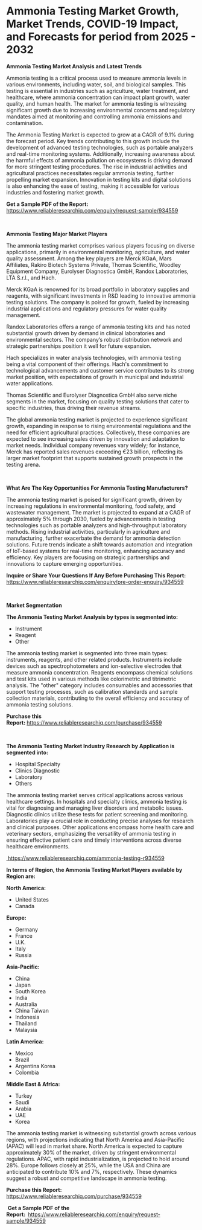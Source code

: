 <p><h1>Ammonia Testing Market Growth, Market Trends, COVID-19 Impact, and Forecasts for period from 2025 - 2032</h1></p><p><strong>Ammonia Testing Market Analysis and Latest Trends</strong></p>
<p><p>Ammonia testing is a critical process used to measure ammonia levels in various environments, including water, soil, and biological samples. This testing is essential in industries such as agriculture, water treatment, and healthcare, where ammonia concentration can impact plant growth, water quality, and human health. The market for ammonia testing is witnessing significant growth due to increasing environmental concerns and regulatory mandates aimed at monitoring and controlling ammonia emissions and contamination.</p><p>The Ammonia Testing Market is expected to grow at a CAGR of 9.1% during the forecast period. Key trends contributing to this growth include the development of advanced testing technologies, such as portable analyzers and real-time monitoring systems. Additionally, increasing awareness about the harmful effects of ammonia pollution on ecosystems is driving demand for more stringent testing procedures. The rise in industrial activities and agricultural practices necessitates regular ammonia testing, further propelling market expansion. Innovation in testing kits and digital solutions is also enhancing the ease of testing, making it accessible for various industries and fostering market growth.</p></p>
<p><strong>Get a Sample PDF of the Report:&nbsp;</strong> <a href="https://www.reliableresearchiq.com/enquiry/request-sample/934559?utm_campaign=1082&utm_medium=2&utm_source=Github&utm_content=ia&utm_term=18042025&utm_id=ammonia-testing">https://www.reliableresearchiq.com/enquiry/request-sample/934559</a></p>
<p>&nbsp;</p>
<p><strong>Ammonia Testing Major Market Players</strong></p>
<p><p>The ammonia testing market comprises various players focusing on diverse applications, primarily in environmental monitoring, agriculture, and water quality assessment. Among the key players are Merck KGaA, Mars Affiliates, Rakiro Biotech Systems Private, Thomas Scientific, Woodley Equipment Company, Eurolyser Diagnostica GmbH, Randox Laboratories, LTA S.r.l., and Hach.</p><p>Merck KGaA is renowned for its broad portfolio in laboratory supplies and reagents, with significant investments in R&D leading to innovative ammonia testing solutions. The company is poised for growth, fueled by increasing industrial applications and regulatory pressures for water quality management.</p><p>Randox Laboratories offers a range of ammonia testing kits and has noted substantial growth driven by demand in clinical laboratories and environmental sectors. The company’s robust distribution network and strategic partnerships position it well for future expansion.</p><p>Hach specializes in water analysis technologies, with ammonia testing being a vital component of their offerings. Hach's commitment to technological advancements and customer service contributes to its strong market position, with expectations of growth in municipal and industrial water applications.</p><p>Thomas Scientific and Eurolyser Diagnostica GmbH also serve niche segments in the market, focusing on quality testing solutions that cater to specific industries, thus driving their revenue streams.</p><p>The global ammonia testing market is projected to experience significant growth, expanding in response to rising environmental regulations and the need for efficient agricultural practices. Collectively, these companies are expected to see increasing sales driven by innovation and adaptation to market needs. Individual company revenues vary widely; for instance, Merck has reported sales revenues exceeding €23 billion, reflecting its larger market footprint that supports sustained growth prospects in the testing arena.</p></p>
<p>&nbsp;</p>
<p><strong>What Are The Key Opportunities For Ammonia Testing Manufacturers?</strong></p>
<p><p>The ammonia testing market is poised for significant growth, driven by increasing regulations in environmental monitoring, food safety, and wastewater management. The market is projected to expand at a CAGR of approximately 5% through 2030, fueled by advancements in testing technologies such as portable analyzers and high-throughput laboratory methods. Rising industrial activities, particularly in agriculture and manufacturing, further exacerbate the demand for ammonia detection solutions. Future trends indicate a shift towards automation and integration of IoT-based systems for real-time monitoring, enhancing accuracy and efficiency. Key players are focusing on strategic partnerships and innovations to capture emerging opportunities.</p></p>
<p><strong>Inquire or Share Your Questions If Any Before Purchasing This Report:</strong> <a href="https://www.reliableresearchiq.com/enquiry/pre-order-enquiry/934559?utm_campaign=1082&utm_medium=2&utm_source=Github&utm_content=ia&utm_term=18042025&utm_id=ammonia-testing">https://www.reliableresearchiq.com/enquiry/pre-order-enquiry/934559</a></p>
<p>&nbsp;</p>
<p><strong>Market Segmentation</strong></p>
<p><strong>The Ammonia Testing Market Analysis by types is segmented into:</strong></p>
<p><ul><li>Instrument</li><li>Reagent</li><li>Other</li></ul></p>
<p><p>The ammonia testing market is segmented into three main types: instruments, reagents, and other related products. Instruments include devices such as spectrophotometers and ion-selective electrodes that measure ammonia concentration. Reagents encompass chemical solutions and test kits used in various methods like colorimetric and titrimetric analysis. The "other" category includes consumables and accessories that support testing processes, such as calibration standards and sample collection materials, contributing to the overall efficiency and accuracy of ammonia testing solutions.</p></p>
<p><strong>Purchase this Report:&nbsp;</strong><a href="https://www.reliableresearchiq.com/purchase/934559?utm_campaign=1082&utm_medium=2&utm_source=Github&utm_content=ia&utm_term=18042025&utm_id=ammonia-testing">https://www.reliableresearchiq.com/purchase/934559</a></p>
<p>&nbsp;</p>
<p><strong>The Ammonia Testing Market Industry Research by Application is segmented into:</strong></p>
<p><ul><li>Hospital Specialty</li><li>Clinics Diagnostic</li><li>Laboratory</li><li>Others</li></ul></p>
<p><p>The ammonia testing market serves critical applications across various healthcare settings. In hospitals and specialty clinics, ammonia testing is vital for diagnosing and managing liver disorders and metabolic issues. Diagnostic clinics utilize these tests for patient screening and monitoring. Laboratories play a crucial role in conducting precise analyses for research and clinical purposes. Other applications encompass home health care and veterinary sectors, emphasizing the versatility of ammonia testing in ensuring effective patient care and timely interventions across diverse healthcare environments.</p></p>
<p><a href="https://www.reliableresearchiq.com/ammonia-testing-r934559?utm_campaign=1082&utm_medium=2&utm_source=Github&utm_content=ia&utm_term=18042025&utm_id=ammonia-testing">&nbsp;https://www.reliableresearchiq.com/ammonia-testing-r934559</a></p>
<p><strong>In terms of Region, the Ammonia Testing Market Players available by Region are:</strong></p>
<p>
    <p> <strong> North America: </strong>
        <ul>
            <li>United States</li>
            <li>Canada</li>
        </ul>
        </p> 
    <p> <strong> Europe: </strong>
        <ul>
            <li>Germany</li>
            <li>France</li>
            <li>U.K.</li>
            <li>Italy</li>
            <li>Russia</li>
        </ul>
        </p> 
    <p> <strong> Asia-Pacific: </strong>
        <ul>
            <li>China</li>
            <li>Japan</li>
            <li>South Korea</li>
            <li>India</li>
            <li>Australia</li>
            <li>China Taiwan</li>
            <li>Indonesia</li>
            <li>Thailand</li>
            <li>Malaysia</li>
        </ul>
        </p> 
    <p> <strong> Latin America: </strong>
        <ul>
            <li>Mexico</li>
            <li>Brazil</li>
            <li>Argentina Korea</li>
            <li>Colombia</li>
        </ul>
        </p> 
    <p> <strong> Middle East & Africa: </strong>
        <ul>
            <li>Turkey</li>
            <li>Saudi</li>
            <li>Arabia</li>
            <li>UAE</li>
            <li>Korea</li>
        </ul>
    </p>
    </p>
<p><p>The ammonia testing market is witnessing substantial growth across various regions, with projections indicating that North America and Asia-Pacific (APAC) will lead in market share. North America is expected to capture approximately 30% of the market, driven by stringent environmental regulations. APAC, with rapid industrialization, is projected to hold around 28%. Europe follows closely at 25%, while the USA and China are anticipated to contribute 10% and 7%, respectively. These dynamics suggest a robust and competitive landscape in ammonia testing.</p></p>
<p><strong>Purchase this Report: </strong><a href="https://www.reliableresearchiq.com/purchase/934559?utm_campaign=1082&utm_medium=2&utm_source=Github&utm_content=ia&utm_term=18042025&utm_id=ammonia-testing">https://www.reliableresearchiq.com/purchase/934559</a></p>
<p>&nbsp;<strong>Get a Sample PDF of the Report:&nbsp;&nbsp;</strong><a href="https://www.reliableresearchiq.com/enquiry/request-sample/934559?utm_campaign=1082&utm_medium=2&utm_source=Github&utm_content=ia&utm_term=18042025&utm_id=ammonia-testing">https://www.reliableresearchiq.com/enquiry/request-sample/934559</a></p>
<p><strong></strong></p>
<p><p></p><p></p><p></p></p>